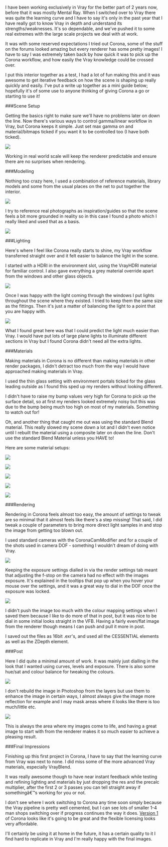 I have been working exclusively in Vray for the better part of 2 years now, before that it was mostly Mental Ray. When I switched over to Vray there was quite the learning curve and I have to say it's only in the past year that I have really got to know Vray in depth and understand its strengths/weaknesses. It's so dependable, and we've pushed it to some real extremes with the large scale projects we deal with at work.

It was with some reserved expectations I tried out Corona, some of the stuff on the forums looked amazing but every renderer has some pretty images! I have to say I was extremely taken back by how quick it was to pick up the Corona workflow, and how easily the Vray knowledge could be crossed over.

I put this interior together as a test, I had a lot of fun making this and it was awesome to get iterative feedback on how the scene is shaping up really quickly and easily. I've put a write up together as a mini guide below; hopefully it's of some use to anyone thinking of giving Corona a go or starting to use it!

###Scene Setup

Getting the basics right to make sure we'll have no problems later on down the line. Now there's various ways to control gamma/linear workflow in Vray, but Corona keeps it simple. Just set max gamma on and material/bitmaps ticked if you want it to be controlled too (I have both ticked).

![](images/01_gamma.JPG)

Working in real world scale will keep the renderer predictable and ensure there are no surprises when rendering.

###Modelling

Nothing too crazy here, I used a combination of reference materials, library models and some from the usual places on the net to put together the interior.

![](images/02_modelling.JPG)

I try to reference real photographs as inspiration/guides so that the scene feels a bit more grounded in reality so in this case I found a photo which I really liked and used that as a basis.

![](images/03_modelling_ref.jpg)

###Lighting

Here's where I feel like Corona really starts to shine, my Vray workflow transferred straight over and it felt easier to balance the light in the scene.

I started with a HDRI in the environment slot, using the VrayHDRI material for familiar control. I also gave everything a grey material override apart from the windows and other glass objects. 

![](images/04_HDRI.JPG)

Once I was happy with the light coming through the windows I put lights throughout the scene where they existed. I tried to keep them the same size as the fittings. Then it's just a matter of balancing the light to a point that you are happy with.

![](images/05_light_settings.JPG)

What I found great here was that I could predict the light much easier than Vray. I would have put lots of large plane lights to illuminate different sections in Vray but I found Corona didn't need all the extra lights.

###Materials

Making materials in Corona is no different than making materials in other render packages, I didn't detract too much from the way I would have approached making materials in Vray.

I used the thin glass setting with environment portals ticked for the glass leading outside as I found this sped up my renders without looking different.

I didn't have to raise my bump values very high for Corona to pick up the surface detail, so at first my renders looked extremely noisy but this was due to the bump being much too high on most of my materials. Something to watch out for!

Oh, and another thing that caught me out was using the standard Blend material. This really slowed my scene down a lot and I didn't even notice until I rebuilt the material using a composite later on down the line. Don't use the standard Blend Material unless you HAVE to!

Here are some material setups:

![](images/06_material_01.JPG)

![](images/06_material_02.JPG)

![](images/06_material_03.JPG)

![](images/06_material_04.JPG)

![](images/06_material_05.JPG)

###Rendering

Rendering in Corona feels almost too easy, the amount of settings to tweak are so minimal that it almost feels like there's a step missing! That said, I did tweak a couple of parameters to bring more direct light samples in and stop the image from getting too blown out. 

I used standard cameras with the CoronaCamModifier and for a couple of the shots used in camera DOF - something I wouldn't dream of doing with Vray.

![](images/07_camera.JPG)

Keeping the exposure settings dialled in via the render settings tab meant that adjusting the f-stop on the camera had no effect with the images exposure. It's explained in the tooltips that pop up when you hover your mouse over the settings, and it was a great way to dial in the DOF once the exposure was locked.

![](images/07_rendering.JPG)

I didn't push the image too much with the colour mapping settings when I saved them because I like to do more of that in post, but it was nice to be dial in some initial looks straight in the VFB. Having a fairly even/flat image from the renderer though means I can push and pull it more in post.

I saved out the files as 16bit .exr's, and used all the CESSENTIAL elements as well as the ZDepth element.

###Post

Here I did quite a minimal amount of work. It was mainly just dialling in the look that I wanted using curves, levels and exposure. There is also some hue/sat and colour balance for tweaking the colours. 

![](images/08_layers.JPG)

I don't rebuild the image in Photoshop from the layers but use them to enhance the image in certain ways, I almost always give the image more reflection for example and I may mask areas where it looks like there is too much/little etc.

![](images/08_post.JPG)

This is always the area where my images come to life, and having a great image to start with from the renderer makes it so much easier to achieve a pleasing result.

###Final Impressions

Finishing up this first project in Corona, I have to say that the learning curve from Vray was next to none. I did miss some of the more advanced Vray materials, especially VrayBlend. 

It was really awesome though to have near instant feedback while testing and refining lighting and materials by just dropping the res and the precalc multiplier, after the first 2 or 3 passes you can tell straight away if somethingâ€™s working for you or not.

I don't see where I work switching to Corona any time soon simply because the Vray pipeline is pretty well cemented, but I can see lots of smaller 1-4 man shops switching over if progress continues the way it does. [Version 1](https://corona-renderer.com/blog/) of Corona looks like it's going to be great and the flexible licensing looks very affordable.

I'll certainly be using it at home in the future, it has a certain quality to it I find hard to replicate in Vray and I'm really happy with the final images.

